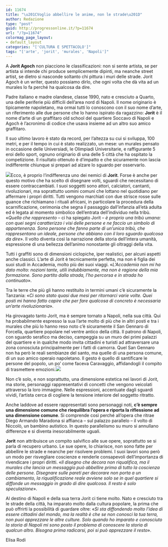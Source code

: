 ```yaml
---
id: 11674
title: "\u201CVoglio abbellire le anime, non le strade\u201D"
author: Redazione
type: "post"
guid: http://progressonline.it/?p=11674
url: "/?p=11674"
colormag_page_layout:
- default_layout
categories: "['CULTURA E SPETTACOLO']"
tags: "['arte', 'jorit', 'murales', 'Napoli']"
---
```


A **Jorit Agoch** non piacciono le classificazioni: non si sente artista, se per artista si intende chi produce semplicemente dipinti, ma neanche street artist, se dietro si nasconde soltanto chi pittura i muri delle strade. Jorit Agoch è un writer, questo possiamo dirlo, che ogni volta che dà vita ad un murales lo fa perché ha qualcosa da dire.

Padre italiano e madre olandese, classe 1990, nato e cresciuto a Quarto, una delle periferie più difficili dell’area nord di Napoli. Il nome originario è tipicamente napoletano, ma ormai tutti lo conoscono con il suo nome d’arte, un riferimento alle due persone che lo hanno ispirato da ragazzino: **Jorit** è il nome d’arte di un graffitaro old school del quartiere Soccavo di Napoli e Agoch è l’acronimo di codice che usava insieme ad un altro suo amico graffitaro.

Il suo ultimo lavoro è stato da record, per l’altezza su cui si sviluppa, 100 metri, e per il tempo in cui è stato realizzato, un mese: un murales pensato in occasione delle Universiadi, le Olimpiadi Universitarie, e raffigurante 5 eroi dello sport, ognuno originario di una delle 5 città che ha ospitato la competizione. Il risultato ottenuto è d’impatto e che sicuramente non lascia indifferente chiunque si prepari ad alzare lo sguardo per osservarlo.

![](https://progressonline.it/wp-content/uploads/2019/07/jorit-300x228.jpg)Ecco, è proprio l’indifferenza uno dei nemici di **Jorit**. Forse è anche per questo motivo che ha scelto di disegnare volti, sguardi che necessitano di essere contraccambiati. I suoi soggetti sono attori, calciatori, cantanti, rivoluzionari, ma soprattutto uomini comuni che lottano nel quotidiano per affermare i propri diritti. Tutti vengono marchiati con due strisce rosse sulle guance che richiamano i rituali africani, in particolare la procedura della scarnificazione, cerimonia che segna il passaggio dall’infanzia all’età adulta ed è legata al momento simbolico dell’entrata dell’individuo nella tribù. «*Quella che rappresento* – ci ha spiegato Jorit – *è proprio una tribù umana: con quei segni caratterizzo i visi delle persone e ne faccio un simbolo di appartenenza. Sono persone che fanno parte di un’unica tribù, che rappresentano un ideale, persone che abbiano con il loro sguardo qualcosa da dire*». Il volto diventa così la narrazione della storia dell’intera umanità, espressione di una bellezza dell’animo nonostante gli oltraggi della vita.

Tutti i graffiti sono di dimensioni ciclopiche, iper realistici, per alcuni aspetti anche classici. L’arte di Jorit è tecnicamente perfetta, ma non è figlia dei suoi studi in Accademia, molto più dei suoi viaggi. «*L’Accademia non mi ha dato molto: nozioni tante, utili indubbiamente, ma non è ragione della mia formazione. Sono partito dalla strada, l’ho percorsa e in strada ho continuato*».

Tra le terre che più gli hanno restituito in termini umani c’è sicuramente la Tanzania: «*Ci sono stato quasi due mesi per ritornarci varie volte. Quei posti mi hanno fatto capire che per fare qualcosa di concreto è necessaria un’arte rivoluzionaria*».

Ha girovagato tanto Jorit, ma è sempre tornato a Napoli, nella sua città. Qui ha probabilmente espresso la sua l’arte molto di più che in altri posti e tra i murales che più lo hanno reso noto c’è sicuramente il San Gennaro di Forcella, quartiere popolare nel ventre antico della città. Il patrono di Napoli, con sguardo serafico ma deciso, campeggia su un muro dei primi palazzi del quartiere e in qualche modo invita cittadini e turisti ad attraversare una zona conosciuta principalmente per i fatti di camorra. Quel San Gennaro non ha però le reali sembianze del santo, ma quelle di una persona comune, di un suo amico operaio napoletano. Il gesto è quello di santificare le persone del popolo, un po’ come faceva Caravaggio, affidandogli il compito di trasmettere emozioni.![](https://progressonline.it/wp-content/uploads/2019/07/murales-260x300.jpg)

Non c’è solo, e non soprattutto, una dimensione estetica nei lavori di Jorit, ma storie, personaggi rappresentativi di concetti che vengono veicolati attraverso la loro immagine. Nelle espressioni, accentuate dagli sguardi vividi, l’artista cerca di cogliere la tensione interiore del soggetto ritratto.

Anche laddove ad essere rappresentati sono personaggi noti, **c’è sempre una dimensione comune che riequilibra l’opera e riporta la riflessione ad una dimensione comune**. Si comprende così perché all’opera che ritrae Diego Armando Maradona si affianca – sul palazzo parallelo – il volto di Niccolò, un bambino autistico. In questo parallelismo su muro si annullano differenze e si diventa inesorabilmente uguali.

**Jorit** non attribuisce un compito salvifico alle sue opere, soprattutto se si parla di recupero urbano. Le sue opere, lo chiarisce, non sono fatte per abbellire le strade e neanche per risolvere problemi. I suoi lavori sono però un modo per risvegliare coscienze e renderle consapevoli dell’importanza di rivendicare i propri diritti. «*Il disegno che decora non riqualifica, ma il murales che lancia un messaggio può abbellire prima di tutto la coscienza delle persone. Disegnare sulle pareti per decorare non porta a un cambiamento, la riqualificazione reale avviene solo se in quel quartiere si diffonde un messaggio in grado di dire qualcosa. Il resto è solo speculazione*».

Al destino di Napoli e della sua terra Jorit ci tiene molto. Nato e cresciuto tra le strade della città, ha imparato molto dalla cultura popolare, la prima che può offrirti la possibilità di guardare oltre: «*Si sta diffondendo molto l’idea di essere cittadini del mondo, ma la realtà è che se non conosci la tua terra, non puoi apprezzare le altre culture. Solo quando ho imparato e conosciuto la storia di Napoli mi sono posto il problema di conoscere la storia di qualcun altro. Bisogna prima radicarsi, poi si può apprezzare il resto*».

Elisa Rodi